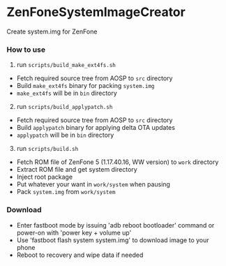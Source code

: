 ZenFoneSystemImageCreator
=========================

Create system.img for ZenFone

### How to use

1. run `scripts/build_make_ext4fs.sh`
  - Fetch required source tree from AOSP to `src` directory
  - Build `make_ext4fs` binary for packing `system.img`
  - `make_ext4fs` will be in `bin` directory

2. run `scripts/build_applypatch.sh`
  - Fetch required source tree from AOSP to `src` directory
  - Build `applypatch` binary for applying delta OTA updates
  - `applypatch` will be in `bin` directory

3. run `scripts/build.sh`
  - Fetch ROM file of ZenFone 5 (1.17.40.16, WW version) to `work` directory
  - Extract ROM file and get system directory
  - Inject root package
  - Put whatever your want in `work/system` when pausing
  - Pack `system.img` from `work/system`

### Download

 * Enter fastboot mode by issuing 'adb reboot bootloader' command or power-on with 'power key + volume up'
 * Use 'fastboot flash system system.img' to download image to your phone
 * Reboot to recovery and wipe data if needed
